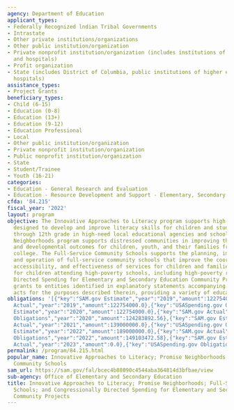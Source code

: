 ```yaml
---
agency: Department of Education
applicant_types:
- Federally Recognized lndian Tribal Governments
- Intrastate
- Other private institutions/organizations
- Other public institution/organization
- Private nonprofit institution/organization (includes institutions of higher education
  and hospitals)
- Profit organization
- State (includes District of Columbia, public institutions of higher education and
  hospitals)
assistance_types:
- Project Grants
beneficiary_types:
- Child (6-15)
- Education (0-8)
- Education (13+)
- Education (9-12)
- Education Professional
- Local
- Other public institution/organization
- Private nonprofit institution/organization
- Public nonprofit institution/organization
- State
- Student/Trainee
- Youth (16-21)
categories:
- Education - General Research and Evaluation
- Education - Resource Development and Support - Elementary, Secondary Education
cfda: '84.215'
fiscal_year: '2022'
layout: program
objective: The Innovative Approaches to Literacy program supports high-quality programs
  designed to develop and improve literacy skills for children and students from birth
  through 12th grade in high-need local educational agencies and schools. The Promise
  Neighborhoods program supports distressed communities in improving the academic
  and developmental outcomes for children, youth, and their families from birth through
  college. The Full-Service Community Schools supports the planning, implementation,
  and operation of full-service community schools that improve the coordination, integration,
  accessibility, and effectiveness of services for children and families, particularly
  for children attending high-poverty schools, including high-poverty rural schools.  Congressionally
  Directed Spending for Elementary and Secondary Education Community Projects provides
  grants to entities identified in explanatory statements accompanying appropriation
  acts for the purposes described therein, providing a variety of education services.
obligations: '[{"key":"SAM.gov Estimate","year":"2019","amount":122754000.0},{"key":"SAM.gov
  Actual","year":"2019","amount":122754000.0},{"key":"USASpending.gov Obligations","year":"2019","amount":87653728.41},{"key":"SAM.gov
  Estimate","year":"2020","amount":122754000.0},{"key":"SAM.gov Actual","year":"2020","amount":132000000.0},{"key":"USASpending.gov
  Obligations","year":"2020","amount":124283892.56},{"key":"SAM.gov Estimate","year":"2021","amount":139000000.0},{"key":"SAM.gov
  Actual","year":"2021","amount":139000000.0},{"key":"USASpending.gov Obligations","year":"2021","amount":172436526.63},{"key":"SAM.gov
  Estimate","year":"2022","amount":189000000.0},{"key":"SAM.gov Actual","year":"2022","amount":189000000.0},{"key":"USASpending.gov
  Obligations","year":"2022","amount":149103472.58},{"key":"SAM.gov Estimate","year":"2023","amount":271000000.0},{"key":"SAM.gov
  Actual","year":"2023","amount":0.0},{"key":"USASpending.gov Obligations","year":"2023","amount":186404596.6}]'
permalink: /program/84.215.html
popular_name: Innovative Approaches to Literacy; Promise Neighborhoods (PN); and Full-service
  Community Schools
sam_url: https://sam.gov/fal/bcec4b88090c4544aba364814d3bfbae/view
sub-agency: Office of Elementary and Secondary Education
title: Innovative Approaches to Literacy; Promise Neighborhoods; Full-Service Community
  Schools; and Congressionally Directed Spending for Elementary and Secondary Education
  Community Projects
---
```

